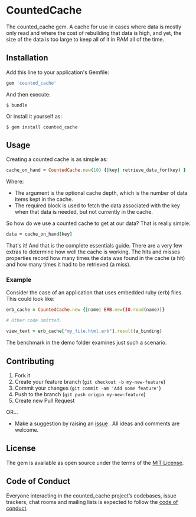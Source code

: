 # CountedCache

The counted_cache gem. A cache for use in cases where data is mostly only
read and where the cost of rebuilding that data is high, and yet, the size
of the data is too large to keep all of it in RAM all of the time.

## Installation

Add this line to your application's Gemfile:

```ruby
gem 'counted_cache'
```

And then execute:

    $ bundle

Or install it yourself as:

    $ gem install counted_cache

## Usage

Creating a counted cache is as simple as:

```ruby
cache_on_hand = CountedCache.new(10) {|key| retrieve_data_for(key) }
```

Where:

* The argument is the optional cache depth, which is the number of data
items kept in the cache.
* The required block is used to fetch the data associated with the key when
that data is needed, but not currently in the cache.

So how do we use a counted cache to get at our data? That is really simple:

```ruby
data = cache_on_hand[key]
```

That's it! And that is the complete essentials guide. There are a very few
extras to determine how well the cache is working. The hits and misses
properties record how many times the data was found in the cache (a hit) and
how many times it had to be retrieved (a miss).

### Example

Consider the case of an application that uses embedded ruby (erb) files. This
could look like:

```ruby
erb_cache = CountedCache.new {|name| ERB.new(IO.read(name))}

# Other code omitted.

view_text = erb_cache["my_file.html.erb"].result(a_binding)
```

The benchmark in the demo folder examines just such a scenario.

## Contributing
1. Fork it
2. Create your feature branch (`git checkout -b my-new-feature`)
3. Commit your changes (`git commit -am 'Add some feature'`)
4. Push to the branch (`git push origin my-new-feature`)
5. Create new Pull Request

OR...

* Make a suggestion by raising an
 [issue](https://github.com/PeterCamilleri/counted_cache/issues)
. All ideas and comments are welcome.

## License

The gem is available as open source under the terms of the
[MIT License](./LICENSE.txt).

## Code of Conduct

Everyone interacting in the counted_cache project’s codebases, issue trackers,
chat rooms and mailing lists is expected to follow the
[code of conduct](./CODE_OF_CONDUCT.md).

